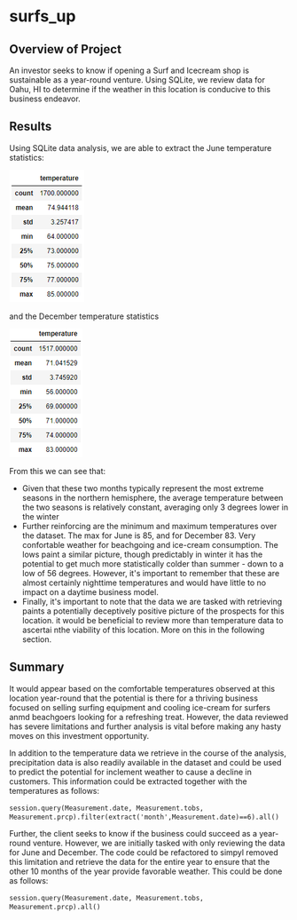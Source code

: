 # surfs_up
## Overview of Project
An investor seeks to know if opening a Surf and Icecream shop is sustainable as a year-round venture.  Using SQLite, we review data for Oahu, HI to determine if the weather in this location is conducive to this business endeavor.

## Results
Using SQLite data analysis, we are able to extract the June temperature statistics:

![June Temperatures](https://github.com/rscalise88/surfs_up/blob/main/juneTemps.PNG)


and the December temperature statistics

![December Temperatures](https://github.com/rscalise88/surfs_up/blob/main/decTemps.PNG)

From this we can see that:
  - Given that these two months typically represent the most extreme seasons in the northern hemisphere, the average temperature between the two seasons is relatively constant, averaging only 3 degrees lower in the winter
  - Further reinforcing are the minimum and maximum temperatures over the dataset.  The max for June is 85, and for December 83.  Very confortable weather for beachgoing and ice-cream consumption.  The lows paint a similar picture, though predictably in winter it has the potential to get much more statistically colder than summer - down to a low of 56 degrees.  However, it's important to remember that these are almost certainly nighttime temperatures and would have little to no impact on a daytime business model.
  - Finally, it's important to note that the data we are tasked with retrieving paints a potentially deceptively positive picture of the prospects for this location.  it would be beneficial to review more than temperature data to ascertai nthe viability of this location.  More on this in the following section.

## Summary 

It would appear based on the comfortable temperatures observed at this location year-round that the potential is there for a thriving business focused on selling surfing equipment and cooling ice-cream for surfers anmd beachgoers looking for a refreshing treat.  However, the data reviewed has severe limitations and further analysis is vital before making any hasty moves on this investment opportunity.

In addition to the temperature data we retrieve in the course of the analysis, precipitation data is also readily available in the dataset and could be used to predict the potential for inclement weather to cause a decline in customers.  This information could be extracted together with the temperatures as follows:

    session.query(Measurement.date, Measurement.tobs, Measurement.prcp).filter(extract('month',Measurement.date)==6).all()

Further, the client seeks to know if the business could succeed as a year-round venture.  However, we are initially tasked with only reviewing the data for June and December.  The code could be refactored to simpyl removed this limitation and retrieve the data for the entire year to ensure that the other 10 months of the year provide favorable weather. This could be done as follows:

    session.query(Measurement.date, Measurement.tobs, Measurement.prcp).all()
    
  
